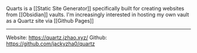 Quarts is a [[Static Site Generator]] specifically built for creating websites from [[Obsidian]] vaults.
I'm increasingly interested in hosting my own vault as a Quartz site via [[Github Pages]]


---

Website: https://quartz.jzhao.xyz/
Github: https://github.com/jackyzha0/quartz